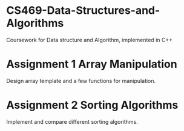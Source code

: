 # CS469-Data-Structures-and-Algorithms
Coursework for Data structure and Algorithm, implemented in C++

# Assignment 1 Array Manipulation
Design array template and a few functions for manipulation.

# Assignment 2 Sorting Algorithms
Implement and compare different sorting algorithms.

